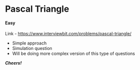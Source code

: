 # Pascal Triangle

#### Easy

Link - https://www.interviewbit.com/problems/pascal-triangle/

* Simple approach
* Simulation question
* Will be doing more complex version of this type of questions


***Cheers!***
